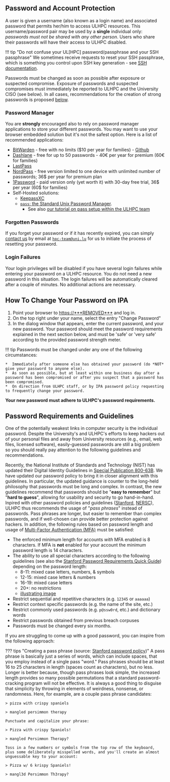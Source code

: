 ## Password and Account Protection

A user is given a username (also known as a login name) and associated
password that permits her/him to access ULHPC resources.  This
username/password pair may be used by a **single** individual only:
*passwords must not be shared with any other person*. Users who
share their passwords will have their access to ULHPC disabled.

!!! tip "Do not confuse your UL[HPC] password/passphrase and your SSH passphrase"
    We sometimes receive requests to reset your SSH passphrase, which is something you control upon SSH key generation - see [SSH documentation](connect/ssh.md).

Passwords must be changed as soon as possible after exposure or
suspected compromise. Exposure of passwords and suspected compromises
must immediately be reported to ULHPC and the University CISO (see below).
In all cases, recommendations for the creation of strong passwords is proposed [below](#password-requirements-and-guidelines).


### Password Manager

You are **strongly** encouraged also to rely on password manager applications to store your different passwords. You may want to use your browser embedded solution but it's not the safest option.
Here is a list of recommended applications:

* [BitWarden](https://bitwarden.com/) - free with no limits ($10 per year for families) - [Github](https://github.com/bitwarden)
* [Dashlane](https://www.dashlane.com) - free for up to 50 passwords - 40€ per year for premium (60€ for families)
* [LastPass](https://www.lastpass.com/)
* [NordPass](https://nordpass.com/) - free version limited to one device with unlimited number of passwords; 36$ per year for premium plan
* [1Password](https://1password.com/) - paid version only (yet worth it) with 30-day free trial, 36$ per year (60$ for families)
* Self-Hosted solutions:
    - [KeepassXC](https://keepassxc.org/download/)
    - [`pass`: the Standard Unix Password Manager](https://www.passwordstore.org/).
        * See also [our tutorial on pass setup within the ULHPC team](services/pass.md)


### Forgotten Passwords

If you forget your password or if it has recently expired, you can simply [contact us](contact.md) by email at [`hpc-team@uni.lu`](mailto:hpc-team@uni.lu) for us to initiate the process of resetting your password.

### Login Failures

Your login privileges will be disabled if you have several login failures
while entering your password on a ULHPC resource. You do not need
a new password in this situation. The login failures will be
automatically cleared after a couple of minutes. No additional actions are
necessary.


## How To Change Your Password on IPA

1.  Point your browser to <https://***REMOVED***>
    and log in.
2. On the top right under your name, select the entry "Change Password"
3.  In the dialog window that appears, enter the current password,
    and your new password. Your password should meet the password
    requirements explained in the next section below, and must be
    'safe' or 'very safe' according to the provided password strength
    meter.

!!! tip
    Passwords must be changed under any one of the following circumstances:

    *  Immediately after someone else has obtained your password (do *NOT* give your password to anyone else).
    *  As soon as possible, but at least within one business day after a password has been compromised or after you suspect that a password has been compromised.
    *  On direction from ULHPC staff, or by IPA password policy requesting to frequently change your password.

**Your new password must adhere to ULHPC's password requirements.**

## Password Requirements and Guidelines

One of the potentially weakest links in computer security is the individual password. Despite the University's and ULHPC's efforts to keep hackers out of your personal files and away from University resources (e.g., email, web files, licensed software), easily-guessed passwords are still a big problem so you should really pay attention to the following guidelines and recommendations.

Recently, the National Institute of Standards and Technology (NIST) has updated
their Digital Identity Guidelines in [Special Publication
800-63B](https://pages.nist.gov/800-63-3/sp800-63b.html).
We have updated our password policy to bring it in closer alignment with this guidelines. In particular, the updated guidance is counter to the long-held philosophy that passwords must be long and complex. In contrast, the new guidelines recommend that passwords should be "__easy to remember__" but "__hard to guess__", allowing for usability and security to go hand-in-hand.
Inpired with other password policies and guidelines ([Stanford](https://uit.stanford.edu/service/accounts/passwords), [NERSC](https://docs.nersc.gov/accounts/passwords/)), ULHPC thus recommends the usage of  "_pass phrases_" instead of passwords. Pass phrases are longer, but easier to remember than complex passwords, and if well-chosen can provide better protection against hackers.
In addition, the following rules based on password length and usage of [Multi-Factor Authentication (MFA)](connect/mfa.md) must be satisfied:

* The enforced minimum length for accounts _with_ MFA enabled is 8 characters. If MFA is **not** enabled for your account the minimum password length is 14 characters.
* The ability to use all special characters according to the following guidelines (see also the [Stanford Password Requirements Quick Guide](https://uit.stanford.edu/service/accounts/passwords/quickguide)) depending on the password length:
    - 8-11: mixed case letters, numbers, & symbols
    - 12-15: mixed case letters & numbers
    - 16-19: mixed case letters
    - 20+: no restrictions
    - [illustrating image](https://uit.stanford.edu/sites/default/files/images/2014/04/17/pwstrength.jpg)
* Restrict sequential and repetitive characters (e.g. `12345` or `aaaaaa`)
* Restrict context specific passwords (e.g. the name of the site, etc.)
* Restrict commonly used passwords (e.g. `p@ssw0rd`, etc.) and dictionary words
* Restrict passwords obtained from previous breach corpuses
* Passwords must be changed every six months.

If you are struggling to come up with a good password, you can inspire from the following approach:

??? tips "Creating a pass phrase (source: [Stanford password  policy](https://uit.stanford.edu/service/accounts/passwords))"
    A pass phrase is basically just a series of words, which can include spaces, that you employ instead of a single pass "word." Pass phrases should be at least 16 to 25 characters in length (spaces count as characters), but no less. Longer is better because, though pass phrases look simple, the increased length provides so many possible permutations that a standard password-cracking program will not be effective. It is always a good thing to disguise that simplicity by throwing in elements of weirdness, nonsense, or randomness. Here, for example, are a couple pass phrase candidates:

    > pizza with crispy spaniels

    > mangled persimmon therapy

    Punctuate and capitalize your phrase:

    > Pizza with crispy Spaniels!

    > mangled Persimmon Therapy?

    Toss in a few numbers or symbols from the top row of the keyboard, plus some deliberately misspelled words, and you'll create an almost unguessable key to your account:

    > Pizza w/ 6 krispy Spaniels!

    > mangl3d Persimmon Th3rapy?
